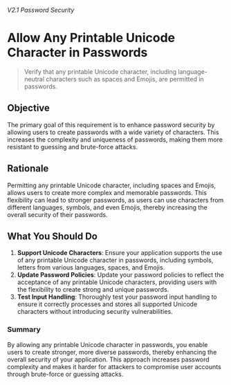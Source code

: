 *V2.1 Password Security*

# Allow Any Printable Unicode Character in Passwords

> Verify that any printable Unicode character, including language-neutral characters such as spaces and Emojis, are permitted in passwords.

## Objective
The primary goal of this requirement is to enhance password security by allowing users to create passwords with a wide variety of characters. This increases the complexity and uniqueness of passwords, making them more resistant to guessing and brute-force attacks.

## Rationale
Permitting any printable Unicode character, including spaces and Emojis, allows users to create more complex and memorable passwords. This flexibility can lead to stronger passwords, as users can use characters from different languages, symbols, and even Emojis, thereby increasing the overall security of their passwords.

## What You Should Do
1. **Support Unicode Characters**: Ensure your application supports the use of any printable Unicode character in passwords, including symbols, letters from various languages, spaces, and Emojis.
2. **Update Password Policies**: Update your password policies to reflect the acceptance of any printable Unicode characters, providing users with the flexibility to create strong and unique passwords.
3. **Test Input Handling**: Thoroughly test your password input handling to ensure it correctly processes and stores all supported Unicode characters without introducing security vulnerabilities.

### Summary
By allowing any printable Unicode character in passwords, you enable users to create stronger, more diverse passwords, thereby enhancing the overall security of your application. This approach increases password complexity and makes it harder for attackers to compromise user accounts through brute-force or guessing attacks.
